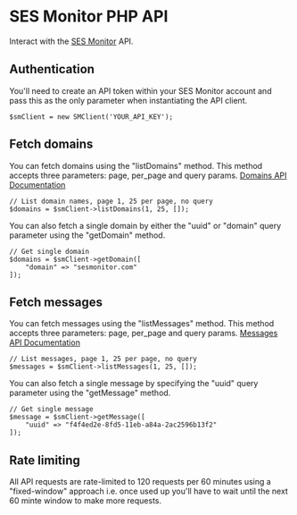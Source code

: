
# SES Monitor PHP API
Interact with the [SES Monitor](https://www.sesmonitor.com) API.

## Authentication
You'll need to create an API token within your SES Monitor account and pass this as the only parameter when instantiating the API client.
```
$smClient = new SMClient('YOUR_API_KEY');
```

## Fetch domains
You can fetch domains using the "listDomains" method. This method accepts three parameters: page, per_page and query params. [Domains API Documentation](https://www.sesmonitor.com/articles/ses-monitor-domains-api)
````
// List domain names, page 1, 25 per page, no query
$domains = $smClient->listDomains(1, 25, []);
````
You can also fetch a single domain by either the "uuid" or "domain" query parameter using the "getDomain" method.
````
// Get single domain
$domains = $smClient->getDomain([
    "domain" => "sesmonitor.com"
]);
````

## Fetch messages
You can fetch messages using the "listMessages" method. This method accepts three parameters: page, per_page and query params. [Messages API Documentation](https://www.sesmonitor.com/articles/ses-monitor-messages-api)
````
// List messages, page 1, 25 per page, no query
$messages = $smClient->listMessages(1, 25, []);
````
You can also fetch a single message by specifying the "uuid" query parameter using the "getMessage" method.
````
// Get single message
$message = $smClient->getMessage([
    "uuid" => "f4f4ed2e-8fd5-11eb-a84a-2ac2596b13f2"
]);
````

## Rate limiting
All API requests are rate-limited to 120 requests per 60 minutes using a "fixed-window" approach i.e. once used up you'll have to wait until the next 60 minte window to make more requests.